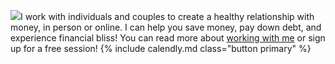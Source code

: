 <img class="featured-image bio-pic" src="{{ site.url }}/assets/images/BioPic.jpg" />I work with individuals and couples to create a healthy relationship with money, in person or online. I can help you save money, pay down debt, and experience financial bliss! You can read more about <a href="{{ site.url }}/services.html">working with me</a> or sign up for a free session! {% include calendly.md class="button primary" %}